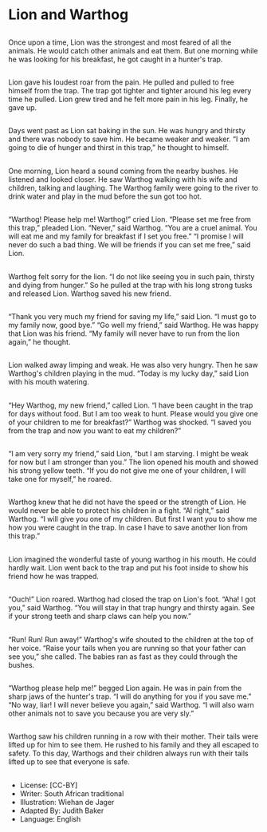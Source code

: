 # Lion and Warthog

##
Once upon a time, Lion was the strongest and most
feared of all the animals.
He would catch other animals and eat them.
But one morning while he was looking for his
breakfast, he got caught in a hunter's trap.

##
Lion gave his loudest roar from the pain.
He pulled and pulled to free himself from the trap.
The trap got tighter and tighter around his leg every
time he pulled.
Lion grew tired and he felt more pain in his leg.
Finally, he gave up.

##
Days went past as Lion sat baking in the sun.
He was hungry and thirsty and there was nobody to
save him.
He became weaker and weaker.
“I am going to die of hunger and thirst in this trap,”
he thought to himself.

##
One morning, Lion heard a sound coming from the
nearby bushes.
He listened and looked closer.
He saw Warthog walking with his wife and children,
talking and laughing.
The Warthog family were going to the river to drink
water and play in the mud before the sun got too
hot.

##
“Warthog! Please help me! Warthog!” cried Lion.
“Please set me free from this trap,” pleaded Lion.
“Never,” said Warthog.
“You are a cruel animal. You will eat me and my
family for breakfast if I set you free.”
“I promise I will never do such a bad thing. We will be
friends if you can set me free,” said Lion.

##
Warthog felt sorry for the lion.
“I do not like seeing you in such
pain, thirsty and dying from
hunger.”
So he pulled at the trap with his
long strong tusks and released Lion.
Warthog saved his new friend.

##
“Thank you very much my friend for
saving my life,” said Lion. “I must
go to my family now, good bye.”
“Go well my friend,” said Warthog.
He was happy that Lion was his
friend. “My family will never have to
run from the lion again,” he
thought.

##
Lion walked away limping and
weak.
He was also very hungry.
Then he saw Warthog's children
playing in the mud.
“Today is my lucky day,” said Lion
with his mouth watering.

##
“Hey Warthog, my new friend,”
called Lion.
“I have been caught in the trap for
days without food. But I am too
weak to hunt.
Please would you give one of your
children to me for breakfast?”
Warthog was shocked.
“I saved you from the trap and now
you want to eat my children?”

##
“I am very sorry my friend,” said
Lion, “but I am starving.
I might be weak for now but I am
stronger than you.”
The lion opened his mouth and
showed his strong yellow teeth.
“If you do not give me one of your
children, I will take one for myself,”
he roared.

##
Warthog knew that he did not have the speed or the
strength of Lion.
He would never be able to protect his children in a
fight.
“Al right,” said Warthog.
“I will give you one of my children.
But first I want you to show me how you were caught
in the trap.
In case I have to save another lion from this trap.”

##
Lion imagined the wonderful taste
of young warthog in his mouth.
He could hardly wait.
Lion went back to the trap and put
his foot inside to show his friend
how he was trapped.

##
“Ouch!” Lion roared.
Warthog had closed the trap on
Lion's foot.
“Aha! I got you,” said Warthog.
“You will stay in that trap hungry
and thirsty again.
See if your strong teeth and sharp
claws can help you now.”

##
“Run! Run! Run away!” Warthog's
wife shouted to the children at the
top of her voice.
“Raise your tails when you are
running so that your father can see
you,” she called.
The babies ran as fast as they could
through the bushes.

##
“Warthog please help me!” begged Lion again.
He was in pain from the sharp jaws of the hunter's
trap.
“I will do anything for you if you save me.”
“No way, liar! I will never believe you again,” said
Warthog.
“I will also warn other animals not to save you
because you are very sly.”

##
Warthog saw his children running in a row with their
mother.
Their tails were lifted up for him to see them.
He rushed to his family and they all escaped to
safety.
To this day, Warthogs and their children always run
with their tails lifted up to see that everyone is safe.

##
* License: [CC-BY]
* Writer: South African traditional
* Illustration: Wiehan de Jager
* Adapted By: Judith Baker
* Language: English
